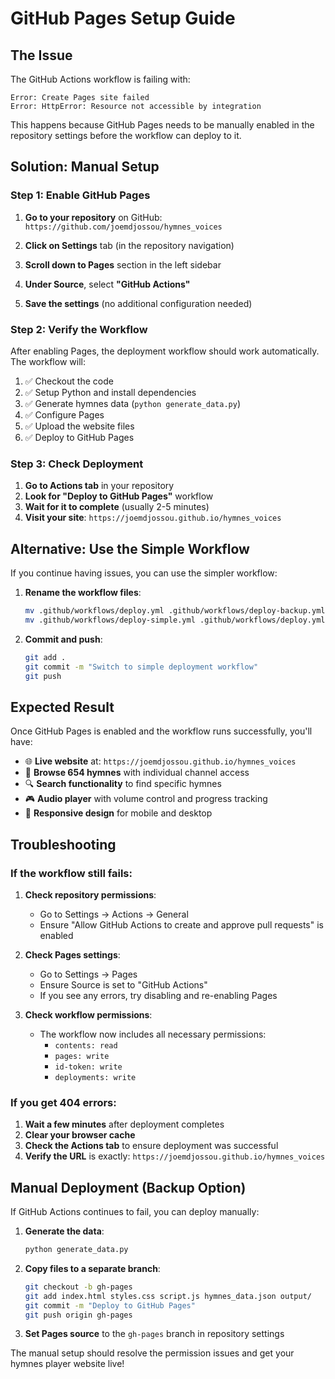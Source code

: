 # GitHub Pages Setup Guide

## The Issue
The GitHub Actions workflow is failing with:
```
Error: Create Pages site failed
Error: HttpError: Resource not accessible by integration
```

This happens because GitHub Pages needs to be manually enabled in the repository settings before the workflow can deploy to it.

## Solution: Manual Setup

### Step 1: Enable GitHub Pages

1. **Go to your repository** on GitHub: `https://github.com/joemdjossou/hymnes_voices`

2. **Click on Settings** tab (in the repository navigation)

3. **Scroll down to Pages** section in the left sidebar

4. **Under Source**, select **"GitHub Actions"**

5. **Save the settings** (no additional configuration needed)

### Step 2: Verify the Workflow

After enabling Pages, the deployment workflow should work automatically. The workflow will:

1. ✅ Checkout the code
2. ✅ Setup Python and install dependencies
3. ✅ Generate hymnes data (`python generate_data.py`)
4. ✅ Configure Pages
5. ✅ Upload the website files
6. ✅ Deploy to GitHub Pages

### Step 3: Check Deployment

1. **Go to Actions tab** in your repository
2. **Look for "Deploy to GitHub Pages"** workflow
3. **Wait for it to complete** (usually 2-5 minutes)
4. **Visit your site**: `https://joemdjossou.github.io/hymnes_voices`

## Alternative: Use the Simple Workflow

If you continue having issues, you can use the simpler workflow:

1. **Rename the workflow files**:
   ```bash
   mv .github/workflows/deploy.yml .github/workflows/deploy-backup.yml
   mv .github/workflows/deploy-simple.yml .github/workflows/deploy.yml
   ```

2. **Commit and push**:
   ```bash
   git add .
   git commit -m "Switch to simple deployment workflow"
   git push
   ```

## Expected Result

Once GitHub Pages is enabled and the workflow runs successfully, you'll have:

- 🌐 **Live website** at: `https://joemdjossou.github.io/hymnes_voices`
- 🎵 **Browse 654 hymnes** with individual channel access
- 🔍 **Search functionality** to find specific hymnes
- 🎮 **Audio player** with volume control and progress tracking
- 📱 **Responsive design** for mobile and desktop

## Troubleshooting

### If the workflow still fails:

1. **Check repository permissions**:
   - Go to Settings → Actions → General
   - Ensure "Allow GitHub Actions to create and approve pull requests" is enabled

2. **Check Pages settings**:
   - Go to Settings → Pages
   - Ensure Source is set to "GitHub Actions"
   - If you see any errors, try disabling and re-enabling Pages

3. **Check workflow permissions**:
   - The workflow now includes all necessary permissions:
     - `contents: read`
     - `pages: write`
     - `id-token: write`
     - `deployments: write`

### If you get 404 errors:

1. **Wait a few minutes** after deployment completes
2. **Clear your browser cache**
3. **Check the Actions tab** to ensure deployment was successful
4. **Verify the URL** is exactly: `https://joemdjossou.github.io/hymnes_voices`

## Manual Deployment (Backup Option)

If GitHub Actions continues to fail, you can deploy manually:

1. **Generate the data**:
   ```bash
   python generate_data.py
   ```

2. **Copy files to a separate branch**:
   ```bash
   git checkout -b gh-pages
   git add index.html styles.css script.js hymnes_data.json output/
   git commit -m "Deploy to GitHub Pages"
   git push origin gh-pages
   ```

3. **Set Pages source** to the `gh-pages` branch in repository settings

The manual setup should resolve the permission issues and get your hymnes player website live!
